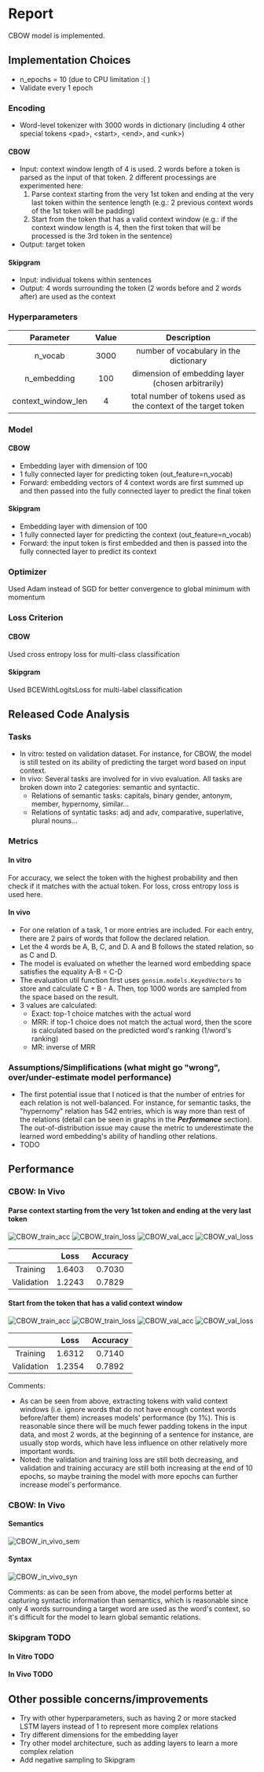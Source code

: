 # Report
CBOW model is implemented.

## Implementation Choices
- n_epochs = 10 (due to CPU limitation :( )
- Validate every 1 epoch

### Encoding
- Word-level tokenizer with 3000 words in dictionary (including 4 other special tokens \<pad\>, \<start\>, \<end\>, and \<unk\>)
#### CBOW
- Input: context window length of 4 is used. 2 words before a token is parsed as the input of that token. 2 different processings are experimented here:
  1. Parse context starting from the very 1st token and ending at the very last token within the sentence length (e.g.: 2 previous context words of the 1st token will be padding)
  2. Start from the token that has a valid context window (e.g.: if the context window length is 4, then the first token that will be processed is the 3rd token in the sentence)
- Output: target token
#### Skipgram
- Input: individual tokens within sentences
- Output: 4 words surrounding the token (2 words before and 2 words after) are used as the context

### Hyperparameters
| Parameter | Value | Description |
|:---------:|:-----:|:-----------:|
| n_vocab | 3000 | number of vocabulary in the dictionary
| n_embedding | 100 | dimension of embedding layer (chosen arbitrarily)
| context_window_len | 4 | total number of tokens used as the context of the target token

### Model
#### CBOW
- Embedding layer with dimension of 100
- 1 fully connected layer for predicting token (out_feature=n_vocab)
- Forward: embedding vectors of 4 context words are first summed up and then passed into the fully connected layer to predict the final token

#### Skipgram
- Embedding layer with dimension of 100
- 1 fully connected layer for predicting the context (out_feature=n_vocab)
- Forward: the input token is first embedded and then is passed into the fully connected layer to predict its context

### Optimizer
Used Adam instead of SGD for better convergence to global minimum with momentum

### Loss Criterion
#### CBOW
Used cross entropy loss for multi-class classification
#### Skipgram
Used BCEWithLogitsLoss for multi-label classification


## Released Code Analysis
### Tasks
- In vitro: tested on validation dataset. For instance, for CBOW, the model is still tested on its ability of predicting the target word based on input context. 
- In vivo: Several tasks are involved for in vivo evaluation. All tasks are broken down into 2 categories: semantic and syntactic. 
  - Relations of semantic tasks: capitals, binary gender, antonym, member, hypernomy, similar… 
  - Relations of syntatic tasks: adj and adv, comparative, superlative, plural nouns...

### Metrics
#### In vitro
For accuracy, we select the token with the highest probability and then check if it matches with the actual token. For loss, cross entropy loss is used here. 
#### In vivo 
- For one relation of a task, 1 or more entries are included. For each entry, there are 2 pairs of words that follow the declared relation. 
- Let the 4 words be A, B, C, and D. A and B follows the stated relation, so as C and D. 
- The model is evaluated on whether the learned word embedding space satisfies the equality A-B = C-D
- The evaluation util function first uses <code>gensim.models.KeyedVectors</code> to store and calculate C + B - A. Then, top 1000 words are sampled from the space based on the result.
- 3 values are calculated:
  - Exact: top-1 choice matches with the actual word
  - MRR: if top-1 choice does not match the actual word, then the score is calculated based on the predicted word's ranking (1/word's ranking)
  - MR: inverse of MRR


### Assumptions/Simplifications (what might go "wrong", over/under-estimate model performance)
- The first potential issue that I noticed is that the number of entries for each relation is not well-balanced. For instance, for semantic tasks, the "hypernomy" relation has 542 entries, which is way more than rest of the relations (detail can be seen in graphs in the _**Performance**_ section). The out-of-distribution issue may cause the metric to underestimate the learned word embedding's ability of handling other relations.
- TODO

## Performance
### CBOW: In Vivo
#### Parse context starting from the very 1st token and ending at the very last token
![CBOW_train_acc](output_graphs/training_acc(CBOW_with_all_tokens).png)
![CBOW_train_loss](output_graphs/training_loss(CBOW_with_all_tokens).png)
![CBOW_val_acc](output_graphs/validation_acc(CBOW_with_all_tokens).png)
![CBOW_val_loss](output_graphs/validation_loss(CBOW_with_all_tokens).png)

|                   |   Loss   | Accuracy |
|:-----------------:|:--------:|:--------:|
|     Training      |  1.6403  |  0.7030  | 
|    Validation     |  1.2243  |  0.7829  |

#### Start from the token that has a valid context window
![CBOW_train_acc](output_graphs/training_acc(CBOW_with_valid_window).png)
![CBOW_train_loss](output_graphs/training_loss(CBOW_with_valid_window).png)
![CBOW_val_acc](output_graphs/validation_acc(CBOW_with_valid_window).png)
![CBOW_val_loss](output_graphs/validation_loss(CBOW_with_valid_window).png)

|                   |   Loss   | Accuracy |
|:-----------------:|:--------:|:--------:|
|     Training      |  1.6312  |  0.7140  | 
|    Validation     |  1.2354  |  0.7892  |

Comments: 
- As can be seen from above, extracting tokens with valid context windows (i.e. ignore words that do not have enough context words before/after them) increases models' performance (by 1%).
This is reasonable since there will be much fewer padding tokens in the input data, and most 2 words, at the beginning of a sentence for instance, are usually stop words, which have less influence on other relatively more important words.
- Noted: the validation and training loss are still both decreasing, and validation and training accuracy are still both increasing at the end of 10 epochs, so maybe training the model with more epochs can further increase model's performance.

### CBOW: In Vivo
#### Semantics
![CBOW_in_vivo_sem](output_graphs/in_vivo_semantics(CBOW).png)
#### Syntax
![CBOW_in_vivo_syn](output_graphs/in_vivo_syntactic(CBOW).png)

Comments: as can be seen from above, the model performs better at capturing syntactic information than semantics, which is reasonable since only 4 words surrounding a target word are used as the word's context, so it's difficult for the model to learn global semantic relations. 

### Skipgram TODO
#### In Vitro TODO
#### In Vivo TODO


## Other possible concerns/improvements
- Try with other hyperparameters, such as having 2 or more stacked LSTM layers instead of 1 to represent more complex relations
- Try different dimensions for the embedding layer
- Try other model architecture, such as adding layers to learn a more complex relation
- Add negative sampling to Skipgram